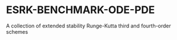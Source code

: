 # ESRK-BENCHMARK-ODE-PDE
A collection of extended stability Runge-Kutta third and fourth-order schemes 
